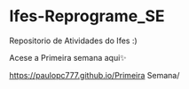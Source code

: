 # Ifes-Reprograme_SE
Repositorio de Atividades do Ifes :)

Acese a Primeira semana  aqui✨

<a href="https://paulopc777.github.io/Ifes-Reprograme_SE/" target="_blank">https://paulopc777.github.io/Primeira Semana/</a>
